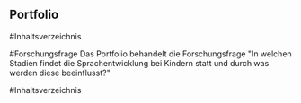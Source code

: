 ## Portfolio

#Inhaltsverzeichnis


#Forschungsfrage
Das Portfolio behandelt die Forschungsfrage "In welchen Stadien findet die Sprachentwicklung bei Kindern statt und durch was werden diese beeinflusst?"

#Inhaltsverzeichnis
